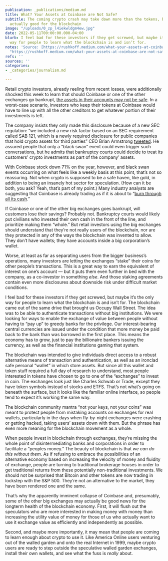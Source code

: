 ```yaml
---
publication: _publications/medium.md
title: What? Your Assets at Coinbase are Not Safe?
subtitle: The coming crypto crash may take down more than the tokens, but this is
  actually good for the blockchain
image: "/uploads/0_zp_l4iekwldgm4ew.jpg"
date: 2022-05-11T00:00:00.000-04:00
blurb: I feel bad for these investors if they get screwed, but maybe it’s the only
  way for people to learn what the blockchain is and isn’t for.
notes: 'Source: [https://rushkoff.medium.com/what-your-assets-at-coinbase-are-not-safe-3ad20708a888](https://rushkoff.medium.com/what-your-assets-at-coinbase-are-not-safe-3ad20708a888
  "https://rushkoff.medium.com/what-your-assets-at-coinbase-are-not-safe-3ad20708a888")'
refs: ''
sources: ''
categories:
- _categories/journalism.md

---
```

Retail crypto investors, already reeling from recent losses, were additionally shocked this week to learn that should Coinbase or one of the other exchanges go bankrupt, [the assets in their accounts may not be safe](https://fortune.com/2022/05/11/coinbase-bankruptcy-crypto-assets-safe-private-key-earnings-stock/). In a worst-case scenario, investors who keep their tokens at Coinbase would have to line up with all the other creditors to get whatever portion of their investments is left.

The company insists they only made this disclosure because of a new SEC regulation: “we included a new risk factor based on an SEC requirement called SAB 121, which is a newly required disclosure for public companies that hold crypto assets for third parties” CEO Brian Armstrong [tweeted](https://twitter.com/brian_armstrong/status/1524233885860515841?s=20&t=unCRUXT7-mCmFZnCVTymKg). He assured people that only a “black swan” event could even trigger such conversations, but he admits that bankruptcy courts could decide to treat its customers’ crypto investments as part of the company’ assets.

With Coinbase stock down 71% on the year, however, and black swan events occurring on what feels like a weekly basis at this point, that’s not so reassuring. Not when crypto is supposed to be a safe haven, like gold, in addition to being an insanely hot sector for speculation. (How can it be both, you ask? Yeah, that’s part of my point.) Many industry analysts are suggesting that Coinbase is already trading as if it is about to “[burn through all its cash](https://finance.yahoo.com/news/coinbase-stock-trading-analyst-112344326.html).”

If Coinbase or one of the other big exchanges goes bankrupt, will customers lose their savings? Probably not. Bankruptcy courts would likely put civilians who invested their own cash in the front of the line, and prioritize making them “whole.” But retail investors using the big exchanges should understand that they’re not really users of the blockchain, nor are they protected in any of the ways the blockchain was invented to allow. They don’t have wallets; they have accounts inside a big corporation’s wallet.

Worse, at least as far as separating users from the bigger business’s operations, many investors are letting the exchanges “stake” their coins for other people’s transactions. This is a great way to earn the equivalent of interest on one’s account — but it puts them even further in bed with the company, as a co-investor in something _else_. And those staking agreements contain even more disclosures about downside risk under difficult market conditions.

I feel bad for these investors if they get screwed, but maybe it’s the only way for people to learn what the blockchain is and isn’t for. The blockchain came out of the same drive that brought us Occupy Wall Street. The idea was to be able to authenticate transactions without big institutions. We were looking for ways to enable the exchange of value between people without having to “pay up” to greedy banks for the privilege. Our interest-bearing central currencies are issued under the condition that more money be paid back to the bank than was borrowed in the first place. This means the economy has to grow, just to pay the billionaire bankers issuing the currency, as well as the financial institutions gaming that system.

The blockchain was intended to give individuals direct access to a robust alternative means of transaction and authentication, as well as an ironclad safe personal “wallet” in which store assets. But since all this wallet and token stuff required a full day of research to understand, most people interested in tokens have chosen to go to one of the “exchanges” to invest in coin. The exchanges look just like Charles Schwab or Trade, except they have token symbols instead of stocks and ETFS. That’s not what’s going on beneath the surface, but it looks like the familiar online interface, so people tend to expect it’s working the same way.

The blockchain community mantra “not your keys, not your coins” was meant to protect people from mistaking accounts on exchanges for real wallets, particularly in the days when fly-by-night exchanges were crashing or getting hacked, taking users’ assets down with them. But the phrase has even more meaning for the blockchain movement as a whole.

When people invest in blockchain through exchanges, they’re missing the whole point of disintermediating banks and corporations in order to facilitate a “peoples money.” The beauty of blockchain is that _we can do this without them_. As if refusing to embrace the possibilities of an alternative economy based on increasing the velocity of money and fluidity of exchange, people are turning to traditional brokerage houses in order to get traditional returns from these potentially non-traditional investments. We should not be surprised that Bitcoin and other tokens are now trading in lockstep with the S&P 500. They’re not an alternative to the market, they have been rendered one and the same.

That’s why the apparently imminent collapse of Coinbase and, presumably, some of the other big exchanges may actually be good news for the longterm health of the blockchain economy. First, it will flush out the speculators who are more interested in making money with money than increasing the utility value of money for those of us who actually want to use it exchange value as efficiently and independently as possible.

Second, and maybe more importantly, it may mean that people are coming to learn enough about crypto to use it. Like America Online users venturing out of the walled garden and onto the real Internet in 1999, maybe crypto users are ready to step outside the speculative walled garden exchanges, install their own wallets, and see what the fuss is _really_ about.
